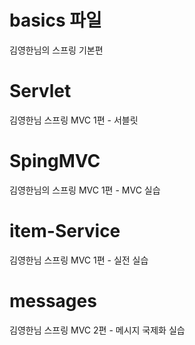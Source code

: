 # basics 파일
김영한님의 스프링 기본편
# Servlet 
김영한님 스프링 MVC 1편 - 서블릿
# SpingMVC
김영한님의 스프링 MVC 1편 - MVC 실습
# item-Service
김영한님 스프링 MVC 1편 - 실전 실습 
# messages
김영한님 스프링 MVC 2편 - 메시지 국제화 실습 

